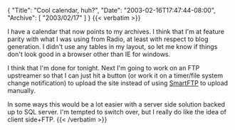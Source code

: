{
  "Title": "Cool calendar, huh?",
  "Date": "2003-02-16T17:47:44-08:00",
  "Archive": [
    "2003/02/17"
  ]
}
{{< verbatim >}}
<P>I have a calendar that now points to my archives.  I think that I'm at feature parity with what I was using from Radio, at least with respect to blog generation.  I didn't use any tables in my layout, so let me know if things don't look good in a browser other than IE for windows.
<P>I think that I'm done for tonight.  Next I'm going to work on an FTP upstreamer so that I can just hit a button (or work it on a timer/file system change notification) to upload the site instead of using <a href="http://www.smartftp.com">SmartFTP</a> to upload manually.
<P>In some ways this would be a lot easier with a server side solution backed up to SQL server.  I'm tempted to switch over, but I really do like the idea of client side+FTP.
{{< /verbatim >}}
